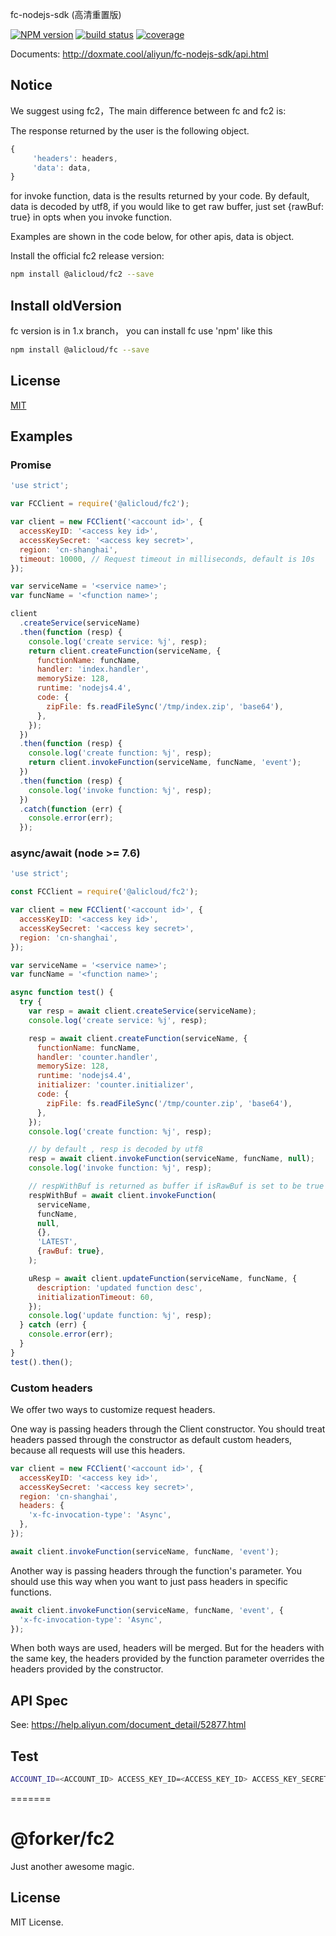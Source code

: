 fc-nodejs-sdk (高清重置版)

[![NPM version][npm-image]][npm-url]
[![build status][travis-image]][travis-url]
[![coverage][cov-image]][cov-url]

[npm-image]: https://img.shields.io/npm/v/@alicloud/fc2.svg?style=flat-square
[npm-url]: https://npmjs.org/package/@alicloud/fc2
[travis-image]: https://img.shields.io/travis/aliyun/fc-nodejs-sdk/master.svg?style=flat-square
[travis-url]: https://travis-ci.org/aliyun/fc-nodejs-sdk.svg?branch=master
[cov-image]: https://coveralls.io/repos/aliyun/fc-nodejs-sdk/badge.svg?branch=master&service=github
[cov-url]: https://coveralls.io/github/aliyun/fc-nodejs-sdk?branch=master

Documents: http://doxmate.cool/aliyun/fc-nodejs-sdk/api.html

## Notice

We suggest using fc2，The main difference between fc and fc2 is:

The response returned by the user is the following object.

```js
{
     'headers': headers,
     'data': data,
}

```

for invoke function, data is the results returned by your code. By default, data is decoded by utf8, if you would like to get raw buffer, just set {rawBuf: true} in opts when you invoke function.

Examples are shown in the code below,
for other apis, data is object.

Install the official fc2 release version:

```bash
npm install @alicloud/fc2 --save
```

## Install oldVersion

fc version is in 1.x branch， you can install fc use 'npm' like this

```bash
npm install @alicloud/fc --save
```

## License

[MIT](LICENSE)

## Examples

### Promise

```js
'use strict';

var FCClient = require('@alicloud/fc2');

var client = new FCClient('<account id>', {
  accessKeyID: '<access key id>',
  accessKeySecret: '<access key secret>',
  region: 'cn-shanghai',
  timeout: 10000, // Request timeout in milliseconds, default is 10s
});

var serviceName = '<service name>';
var funcName = '<function name>';

client
  .createService(serviceName)
  .then(function (resp) {
    console.log('create service: %j', resp);
    return client.createFunction(serviceName, {
      functionName: funcName,
      handler: 'index.handler',
      memorySize: 128,
      runtime: 'nodejs4.4',
      code: {
        zipFile: fs.readFileSync('/tmp/index.zip', 'base64'),
      },
    });
  })
  .then(function (resp) {
    console.log('create function: %j', resp);
    return client.invokeFunction(serviceName, funcName, 'event');
  })
  .then(function (resp) {
    console.log('invoke function: %j', resp);
  })
  .catch(function (err) {
    console.error(err);
  });
```

### async/await (node >= 7.6)

```js
'use strict';

const FCClient = require('@alicloud/fc2');

var client = new FCClient('<account id>', {
  accessKeyID: '<access key id>',
  accessKeySecret: '<access key secret>',
  region: 'cn-shanghai',
});

var serviceName = '<service name>';
var funcName = '<function name>';

async function test() {
  try {
    var resp = await client.createService(serviceName);
    console.log('create service: %j', resp);

    resp = await client.createFunction(serviceName, {
      functionName: funcName,
      handler: 'counter.handler',
      memorySize: 128,
      runtime: 'nodejs4.4',
      initializer: 'counter.initializer',
      code: {
        zipFile: fs.readFileSync('/tmp/counter.zip', 'base64'),
      },
    });
    console.log('create function: %j', resp);

    // by default , resp is decoded by utf8
    resp = await client.invokeFunction(serviceName, funcName, null);
    console.log('invoke function: %j', resp);

    // respWithBuf is returned as buffer if isRawBuf is set to be true in opts
    respWithBuf = await client.invokeFunction(
      serviceName,
      funcName,
      null,
      {},
      'LATEST',
      {rawBuf: true},
    );

    uResp = await client.updateFunction(serviceName, funcName, {
      description: 'updated function desc',
      initializationTimeout: 60,
    });
    console.log('update function: %j', resp);
  } catch (err) {
    console.error(err);
  }
}
test().then();
```

### Custom headers

We offer two ways to customize request headers.

One way is passing headers through the Client constructor. You should treat headers passed through the constructor as default custom headers, because all requests will use this headers.

```js
var client = new FCClient('<account id>', {
  accessKeyID: '<access key id>',
  accessKeySecret: '<access key secret>',
  region: 'cn-shanghai',
  headers: {
    'x-fc-invocation-type': 'Async',
  },
});

await client.invokeFunction(serviceName, funcName, 'event');
```

Another way is passing headers through the function's parameter. You should use this way when you want to just pass headers in specific functions.

```js
await client.invokeFunction(serviceName, funcName, 'event', {
  'x-fc-invocation-type': 'Async',
});
```

When both ways are used, headers will be merged. But for the headers with the same key, the headers provided by the function parameter overrides the headers provided by the constructor.

## API Spec

See: https://help.aliyun.com/document_detail/52877.html

## Test

```sh
ACCOUNT_ID=<ACCOUNT_ID> ACCESS_KEY_ID=<ACCESS_KEY_ID> ACCESS_KEY_SECRET=<ACCESS_KEY_SECRET> make test
```

=======

# @forker/fc2

Just another awesome magic.

## License

MIT License.
